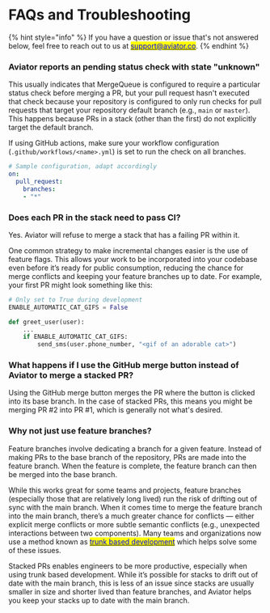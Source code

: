 # FAQs and Troubleshooting

{% hint style="info" %}
If you have a question or issue that's not answered below, feel free to reach out to us at [<mark style="color:blue;">support@aviator.co</mark>](mailto:support@aviator.co).&#x20;
{% endhint %}

### Aviator reports an pending status check with state "unknown"

This usually indicates that MergeQueue is configured to require a particular status check before merging a PR, but your pull request hasn't executed that check because your repository is configured to only run checks for pull requests that target your repository default branch (e.g., `main` or `master`). This happens because PRs in a stack (other than the first) do not explicitly target the default branch.

If using GitHub actions, make sure your workflow configuration (`.github/workflows/<name>.yml`) is set to run the check on all branches.

```yaml
# Sample configuration, adapt accordingly
on:
  pull_request:
    branches:
    - "*"
```

### Does each PR in the stack need to pass CI?

Yes. Aviator will refuse to merge a stack that has a failing PR within it.

One common strategy to make incremental changes easier is the use of feature flags. This allows your work to be incorporated into your codebase even before it’s ready for public consumption, reducing the chance for merge conflicts and keeping your feature branches up to date. For example, your first PR might look something like this:

```python
# Only set to True during development
ENABLE_AUTOMATIC_CAT_GIFS = False

def greet_user(user):
    ...
    if ENABLE_AUTOMATIC_CAT_GIFS:
        send_sms(user.phone_number, "<gif of an adorable cat>")
```

### What happens if I use the GitHub merge button instead of Aviator to merge a stacked PR?

Using the GitHub merge button merges the PR where the button is clicked into its base branch. In the case of stacked PRs, this means you might be merging PR #2 into PR #1, which is generally not what's desired.

### Why not just use feature branches?

Feature branches involve dedicating a branch for a given feature. Instead of making PRs to the base branch of the repository, PRs are made into the feature branch. When the feature is complete, the feature branch can then be merged into the base branch.

While this works great for some teams and projects, feature branches (especially those that are relatively long lived) run the risk of drifting out of sync with the main branch. When it comes time to merge the feature branch into the main branch, there’s a much greater chance for conflicts — either explicit merge conflicts or more subtle semantic conflicts (e.g., unexpected interactions between two components). Many teams and organizations now use a method known as [<mark style="color:blue;">trunk based development</mark>](https://www.atlassian.com/continuous-delivery/continuous-integration/trunk-based-development) which helps solve some of these issues.

Stacked PRs enables engineers to be more productive, especially when using trunk based development. While it’s possible for stacks to drift out of date with the main branch, this is less of an issue since stacks are usually smaller in size and shorter lived than feature branches, and Aviator helps you keep your stacks up to date with the main branch.
